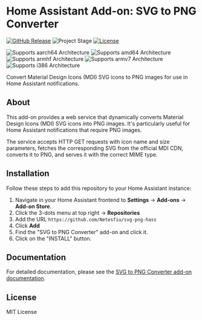 # Home Assistant Add-on: SVG to PNG Converter

[![GitHub Release][releases-shield]][releases]
![Project Stage][project-stage-shield]
[![License][license-shield]](LICENSE.md)

![Supports aarch64 Architecture][aarch64-shield]
![Supports amd64 Architecture][amd64-shield]
![Supports armhf Architecture][armhf-shield]
![Supports armv7 Architecture][armv7-shield]
![Supports i386 Architecture][i386-shield]

Convert Material Design Icons (MDI) SVG icons to PNG images for use in Home Assistant notifications.

## About

This add-on provides a web service that dynamically converts Material Design Icons (MDI) SVG icons into PNG images. It's particularly useful for Home Assistant notifications that require PNG images.

The service accepts HTTP GET requests with icon name and size parameters, fetches the corresponding SVG from the official MDI CDN, converts it to PNG, and serves it with the correct MIME type.

## Installation

Follow these steps to add this repository to your Home Assistant instance:

1. Navigate in your Home Assistant frontend to **Settings** -> **Add-ons** -> **Add-on Store**.
2. Click the 3-dots menu at top right -> **Repositories**
3. Add the URL `https://github.com/Netesfiu/svg-png-hass`
4. Click **Add**
5. Find the "SVG to PNG Converter" add-on and click it.
6. Click on the "INSTALL" button.

## Documentation

For detailed documentation, please see the [SVG to PNG Converter add-on documentation](./svg-to-png/README.md).

## License

MIT License

[aarch64-shield]: https://img.shields.io/badge/aarch64-yes-green.svg
[amd64-shield]: https://img.shields.io/badge/amd64-yes-green.svg
[armhf-shield]: https://img.shields.io/badge/armhf-yes-green.svg
[armv7-shield]: https://img.shields.io/badge/armv7-yes-green.svg
[i386-shield]: https://img.shields.io/badge/i386-yes-green.svg
[license-shield]: https://img.shields.io/github/license/Netesfiu/svg-png-hass.svg
[project-stage-shield]: https://img.shields.io/badge/project%20stage-production%20ready-brightgreen.svg
[releases-shield]: https://img.shields.io/github/release/Netesfiu/svg-png-hass.svg
[releases]: https://github.com/Netesfiu/svg-png-hass/releases
